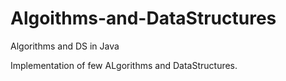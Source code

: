 Algoithms-and-DataStructures
============================

Algorithms and DS in Java

Implementation of few ALgorithms and DataStructures.
